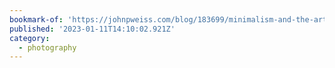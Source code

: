 ```yaml
---
bookmark-of: 'https://johnpweiss.com/blog/183699/minimalism-and-the-art-of-photography'
published: '2023-01-11T14:10:02.921Z'
category:
  - photography
---
```

